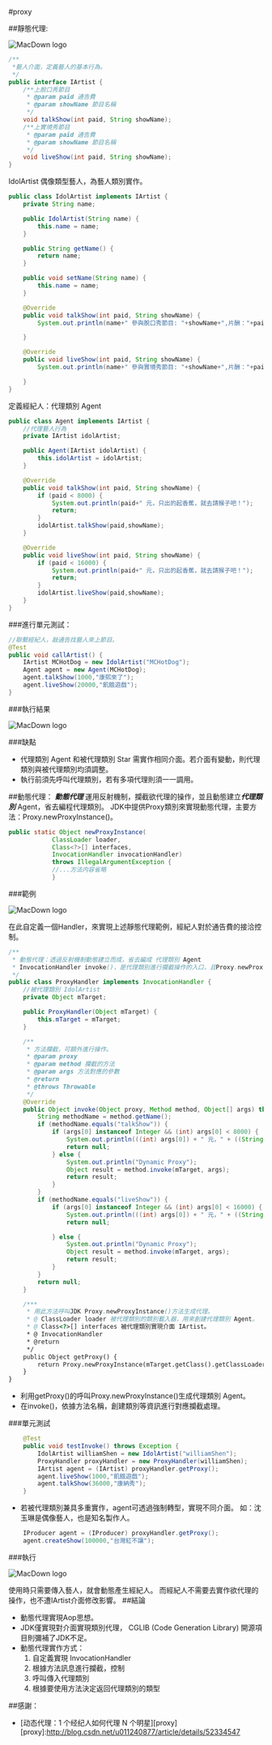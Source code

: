 
#proxy

##靜態代理:

![MacDown logo](https://gitcdn.link/repo/show1po/DesignPattern/master/src/resource/DesignPattern/proxy/proxy_agent.png)

~~~java
/**
 *藝人介面，定義藝人的基本行為。
 */
public interface IArtist {
	/**上脫口秀節目
	 * @param paid 通告費
	 * @param showName 節目名稱
	 */
    void talkShow(int paid, String showName);
    /**上實境秀節目
	 * @param paid 通告費
	 * @param showName 節目名稱
	 */
    void liveShow(int paid, String showName);
}
~~~
IdolArtist 偶像類型藝人，為藝人類別實作。

~~~java
public class IdolArtist implements IArtist {
    private String name;

    public IdolArtist(String name) {
        this.name = name;
    }

    public String getName() {
        return name;
    }

    public void setName(String name) {
        this.name = name;
    }

    @Override
    public void talkShow(int paid, String showName) {
        System.out.println(name+" 參與脫口秀節目: "+showName+",片酬："+paid);

    }

    @Override
    public void liveShow(int paid, String showName) {
        System.out.println(name+" 參與實境秀節目: "+showName+",片酬："+paid);

    }
}
~~~
定義經紀人：代理類別 Agent 

~~~java
public class Agent implements IArtist {
	//代理藝人行為
    private IArtist idolArtist;

    public Agent(IArtist idolArtist) {
        this.idolArtist = idolArtist;
    }

    @Override
    public void talkShow(int paid, String showName) {
        if (paid < 8000) {
            System.out.println(paid+" 元，只出的起香蕉，就去請猴子吧！");
            return;
        }
        idolArtist.talkShow(paid,showName);
    }

    @Override
    public void liveShow(int paid, String showName) {
        if (paid < 16000) {
            System.out.println(paid+" 元，只出的起香蕉，就去請猴子吧！");
            return;
        }
        idolArtist.liveShow(paid,showName);
    }
}
~~~
###進行單元測試：

~~~java
//聯繫經紀人，敲通告找藝人來上節目。
@Test 
public void callArtist() {
    IArtist MCHotDog = new IdolArtist("MCHotDog");
    Agent agent = new Agent(MCHotDog);
    agent.talkShow(1000,"康熙來了");
    agent.liveShow(20000,"飢餓遊戲");
}
~~~
###執行結果

![MacDown logo](https://raw.githubusercontent.com/show1po/DesignPattern/master/src/resource/DesignPattern/proxy/Artist%20console.png)

###缺點
* 代理類別 Agent 和被代理類別 Star 需實作相同介面。若介面有變動，則代理類別與被代理類別均須調整。
* 執行前須先呼叫代理類別，若有多項代理則須一一調用。


##動態代理：
***動態代理*** 運用反射機制，攔截欲代理的操作，並且動態建立***代理類別*** Agent，省去編程代理類別。
JDK中提供Proxy類別來實現動態代理，主要方法：Proxy.newProxyInstance()。

~~~java
public static Object newProxyInstance(
            ClassLoader loader, 
            Class<?>[] interfaces,
            InvocationHandler invocationHandler)
            throws IllegalArgumentException {
            //...方法内容省略
            }
~~~
###範例

![MacDown logo](https://raw.githubusercontent.com/show1po/DesignPattern/master/src/resource/DesignPattern/proxy/Dynamic.png)

在此自定義一個Handler，來實現上述靜態代理範例，經紀人對於通告費的接洽控制。

~~~java
/**
 * 動態代理：透過反射機制動態建立而成，省去編成 代理類別 Agent
 * InvocationHandler invoke()，是代理類別進行攔截操作的入口，且Proxy.newProxyInstance()#arg[2] 需要自定義一個Handler來實現。
 */
public class ProxyHandler implements InvocationHandler {
    //被代理類別 IdolArtist
    private Object mTarget;

    public ProxyHandler(Object mTarget) {
        this.mTarget = mTarget;
    }

    /**
     * 方法攔截，可額外進行操作。
     * @param proxy
     * @param method 攔截的方法
     * @param args 方法對應的參數
     * @return
     * @throws Throwable
     */
    @Override
    public Object invoke(Object proxy, Method method, Object[] args) throws Throwable {
        String methodName = method.getName();
        if (methodName.equals("talkShow")) {
            if (args[0] instanceof Integer && (int) args[0] < 8000) {
                System.out.println(((int) args[0]) + " 元，" + ((String) args[1]) + "只出的起香蕉，就去請猴子吧！");
                return null;
            } else {
                System.out.println("Dynamic Proxy");
                Object result = method.invoke(mTarget, args);
                return result;
            }
        }
        if (methodName.equals("liveShow")) {
            if (args[0] instanceof Integer && (int) args[0] < 16000) {
                System.out.println(((int) args[0]) + " 元，" + ((String) args[1]) + "只出的起香蕉，就去請猴子吧！");
                return null;

            } else {
                System.out.println("Dynamic Proxy");
                Object result = method.invoke(mTarget, args);
                return result;
            }
        }
        return null;
    }

    /***
     * 用此方法呼叫JDK Proxy.newProxyInstance()方法生成代理。
     * @ ClassLoader loader 被代理類別的類別載入器，用來創建代理類別 Agent。
     * @ Class<?>[] interfaces 被代理類別實現介面 IArtist。
     * @ InvocationHandler
     * @return
     */
    public Object getProxy() {
        return Proxy.newProxyInstance(mTarget.getClass().getClassLoader(), mTarget.getClass().getInterfaces(), this);
    }
}
~~~
* 利用getProxy()的呼叫Proxy.newProxyInstance()生成代理類別 Agent。
* 在invoke()，依據方法名稱，創建類別等資訊進行對應攔截處理。

###單元測試

~~~java
    @Test
    public void testInvoke() throws Exception {
        IdolArtist williamShen = new IdolArtist("williamShen");
        ProxyHandler proxyHandler = new ProxyHandler(williamShen);
        IArtist agent = (IArtist) proxyHandler.getProxy();
        agent.liveShow(1000,"飢餓遊戲");
        agent.talkShow(36000,"康納秀");
    }
~~~

- 若被代理類別兼具多重實作，agent可透過強制轉型，實現不同介面。
如：沈玉琳是偶像藝人，也是知名製作人。

~~~java
	IProducer agent = (IProducer) proxyHandler.getProxy();
    agent.createShow(100000,"台灣紅不讓");
~~~

###執行

![MacDown logo](https://raw.githubusercontent.com/show1po/DesignPattern/master/src/resource/DesignPattern/proxy/dynamic%20console.png)


使用時只需要傳入藝人，就會動態產生經紀人。
而經紀人不需要去實作欲代理的操作，也不遭IArtist介面修改影響。
##結論
- 動態代理實現Aop思想。
- JDK僅實現對介面實現類別代理， CGLIB (Code Generation Library) 開源項目則彌補了JDK不足。
- 動態代理實作方式：
	1. 自定義實現 InvocationHandler
	2. 根據方法訊息進行攔截，控制
	3. 呼叫傳入代理類別
	4. 根據要使用方法決定返回代理類別的類型


##感謝：
* [动态代理：1 个经纪人如何代理 N 个明星][proxy]
[proxy]:http://blog.csdn.net/u011240877/article/details/52334547
